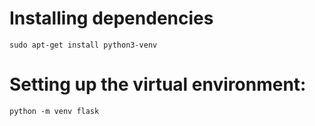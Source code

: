 # Installing dependencies
```
sudo apt-get install python3-venv
```

# Setting up the virtual environment:
```
python -m venv flask
```
